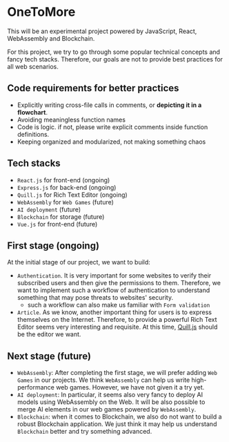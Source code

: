 # OneToMore
This will be an experimental project powered by JavaScript, React, WebAssembly and Blockchain.

For this project, we try to go through some popular technical concepts and fancy tech stacks. Therefore, our goals are not to provide best practices for all web scenarios.

## Code requirements for better practices

- Explicitly writing cross-file calls in comments, or __depicting it in a flowchart__.
- Avoiding meaningless function names
- Code is logic. if not, please write explicit comments inside function definitions.
- Keeping organized and modularized, not making something chaos

## Tech stacks 
- `React.js` for front-end (ongoing)
- `Express.js` for back-end (ongoing)
- `Quill.js` for Rich Text Editor (ongoing)
- `WebAssembly` for `Web Games` (future)
- `AI deployment` (future)
- `Blockchain` for storage (future)
- `Vue.js` for front-end (future)

## First stage (ongoing)
At the initial stage of our project, we want to build:
- `Authentication`. It is very important for some websites to verify their subscribed users and then give the permissions to them. Therefore, we want to implement such a workflow of authentication to understand something that may pose threats to websites' security.
  - such a workflow can also make us familiar with `Form validation`
- `Article`. As we know, another important thing for users is to express themselves on the Internet. Therefore, to provide a powerful Rich Text Editor seems very interesting and requisite. At this time, [Quill.js](https://quilljs.com/) should be the editor we want.

## Next stage (future)
- `WebAssembly`: After completing the first stage, we will prefer adding `Web Games` in our projects. We think `WebAssembly` can help us write high-performance web games. However, we have not given it a try yet. 
- `AI deployment`: In particular, it seems also very fancy to deploy AI models using WebAssembly on the Web. It will be also possible to merge AI elements in our web games powered by `WebAssembly`. 
- `Blockchain`: when it comes to Blockchain, we also do not want to build a robust Blockchain application. We just think it may help us understand `Blockchain` better and try something advanced.

## 